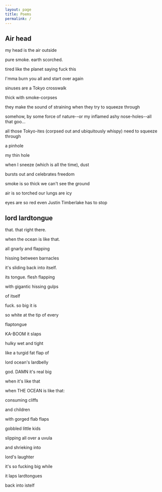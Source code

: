 ```yaml
---
layout: page
title: Poems
permalink: /
---
```


## Air head

my head is the air outside

pure smoke. earth scorched. 

tired like the planet saying fuck this 

I'mma burn you all and start over again


sinuses are a Tokyo crosswalk

thick with smoke-corpses

they make the sound of straining when they try to squeeze through

somehow, by some force of nature--or my inflamed ashy nose-holes--all that goo...

all those Tokyo-ites (corpsed out and ubiquitously whispy) need to squeeze through 

a pinhole 

my thin hole


when I sneeze (which is all the time), dust

bursts out and celebrates freedom



smoke is so thick we can't see the ground 

air is so torched our lungs are icy

eyes are so red even Justin Timberlake has to stop


## lord lardtongue

that. that right there.

when the ocean is like that. 

all gnarly and flapping

hissing between barnacles

it's sliding back into itself.

its tongue. flesh flapping

with gigantic hissing gulps

of itself

fuck. so big it is

so white at the tip of every 

flaptongue

KA-BOOM it slaps 

hulky wet and tight

like a turgid fat flap of

lord ocean's lardbelly 

god. DAMN it's real big


when it's like that

when THE OCEAN is like that:

consuming cliffs 

and children

with gorged flab flaps

gobbled little kids

slipping all over a uvula

and shrieking into 

lord's laughter

it's so fucking big while

it laps lardtongues 

back into istelf